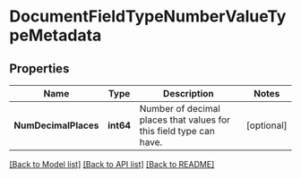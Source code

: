 # DocumentFieldTypeNumberValueTypeMetadata

## Properties
Name | Type | Description | Notes
------------ | ------------- | ------------- | -------------
**NumDecimalPlaces** | **int64** | Number of decimal places that values for this field type can have. | [optional] 

[[Back to Model list]](../README.md#documentation-for-models) [[Back to API list]](../README.md#documentation-for-api-endpoints) [[Back to README]](../README.md)


